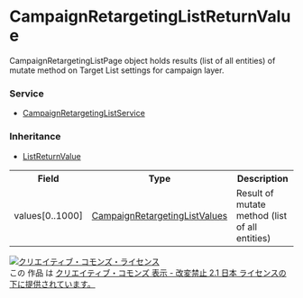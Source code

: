 # CampaignRetargetingListReturnValue
CampaignRetargetingListPage object holds results (list of all entities) of mutate method on Target List settings for campaign layer.

### Service
+ [CampaignRetargetingListService](../services/CampaignRetargetingListService.md)

### Inheritance
+ [ListReturnValue](./ListReturnValue.md)

<table>
 <tr>
  <th>Field</th>
  <th>Type</th>
  <th>Description</th>
 </tr>
 <tr>
  <td>values[0..1000]</td>
  <td><a href="./CampaignRetargetingListValues.md">CampaignRetargetingListValues</a></td>
  <td>Result of mutate method (list of all entities)</td>
 </tr>
</table> 
 
<a rel="license" href="http://creativecommons.org/licenses/by-nd/2.1/jp/"><img alt="クリエイティブ・コモンズ・ライセンス" style="border-width:0" src="https://i.creativecommons.org/l/by-nd/2.1/jp/88x31.png" /></a><br />この 作品 は <a rel="license" href="http://creativecommons.org/licenses/by-nd/2.1/jp/">クリエイティブ・コモンズ 表示 - 改変禁止 2.1 日本 ライセンスの下に提供されています。</a>

